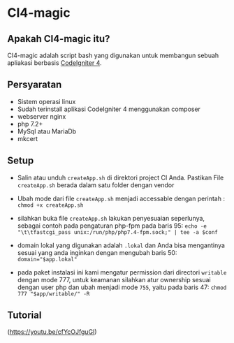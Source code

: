 # CI4-magic

## Apakah  CI4-magic itu?

CI4-magic adalah script bash yang digunakan untuk membangun sebuah apliakasi berbasis  [CodeIgniter 4](http://codeigniter.com).

## Persyaratan

- Sistem operasi linux
- Sudah terinstall aplikasi CodeIgniter 4 menggunakan composer
- webserver nginx
- php 7.2+
- MySql atau MariaDb
- mkcert  

## Setup

- Salin atau unduh `createApp.sh` di direktori project CI Anda. Pastikan File `createApp.sh` berada dalam satu folder dengan vendor

- Ubah mode dari file `createApp.sh` menjadi accessable dengan perintah : `chmod +x createApp.sh`

- silahkan buka file `createApp.sh` lakukan penyesuaian seperlunya, sebagai contoh pada pengaturan php-fpm pada baris 95: `echo -e "\t\tfastcgi_pass unix:/run/php/php7.4-fpm.sock;" | tee -a $conf` 

- domain lokal yang digunakan adalah `.lokal` dan Anda bisa mengantinya sesuai yang anda inginkan dengan mengubah baris 50: `domain="$app.lokal"`

- pada paket instalasi ini kami mengatur permission dari directori `writable` dengan mode 777, untuk keamanan silahkan atur ownership sesuai dengan user php dan ubah menjadi mode `755`, yaitu pada baris 47: `chmod 777 "$app/writable/" -R`

## Tutorial
(https://youtu.be/cfYcOJfguGI)